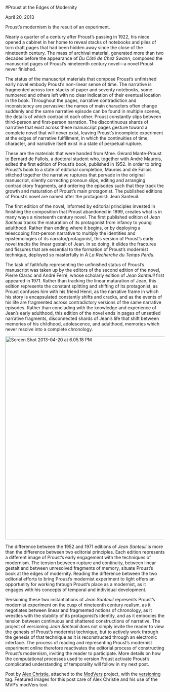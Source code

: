 #Proust at the Edges of Modernity

April 20, 2013

<p>Proust’s modernism is the result of an experiment.</p>
<p>Nearly a quarter of a century after Proust’s passing in 1922, his niece opened a cabinet in her home to reveal stacks of notebooks and piles of torn draft pages that had been hidden away since the close of the nineteenth century. The mass of archival material, generated more than two decades before the appearance of <em>Du Côté de Chez Swann</em>, composed the manuscript pages of Proust’s nineteenth century novel&#8212;a novel Proust never finished.</p>
<p>The status of the manuscript materials that compose Proust’s unfinished early novel embody Proust’s non-linear sense of time. The narrative is fragmented across torn stacks of paper and seventy notebooks, some numbered and others left with no clear indication of their eventual location in the book. Throughout the pages, narrative contradiction and inconsistency are pervasive: the names of main characters often change suddenly and the same narrative episode can be found in multiple scenes, the details of which contradict each other. Proust constantly slips between third-person and first-person narration. The discontinuous shards of narrative that exist across these manuscript pages gesture toward a complete novel that will never exist, leaving Proust’s incomplete experiment at the edges of narrative fulfillment, in which the continuities of time, character, and narrative itself exist in a state of perpetual rupture.</p>
<p>These are the materials that were handed from Mme. Gérard Mante-Proust to Bernard de Fallois, a doctoral student who, together with André Maurois, edited the first edition of Proust’s book, published in 1952. In order to bring Proust’s book to a state of editorial completion, Maurois and de Fallois stitched together the narrative ruptures that pervade in the original manuscript, silently correcting pronoun slips, editing and arranging contradictory fragments, and ordering the episodes such that they track the growth and maturation of Proust’s main protagonist. The published editions of Proust’s novel are named after the protagonist: Jean Santeuil.</p>
<p>The first edition of the novel, informed by editorial principles invested in finishing the composition that Proust abandoned in 1899, creates what is in many ways a nineteenth century novel. The first published edition of <em>Jean Santeuil</em> tracks the maturation of its protagonist from infancy to young adulthood. Rather than ending where it begins, or by deploying a telescoping first-person narrative to multiply the identities and epistemologies of its narrator/protagonist, this version of Proust’s early novel tracks the linear gestalt of Jean. In so doing, it elides the fractures and fissures that are essential to the formation of Proust’s modernist technique, deployed so masterfully in <em>À La Recherche du Temps Perdu</em>.</p>
<p>The task of faithfully representing the unfinished status of Proust’s manuscript was taken up by the editors of the second edition of the novel, Pierre Clarac and André Ferré, whose scholarly edition of <em>Jean Santeuil</em> first appeared in 1971. Rather than tracking the linear maturation of Jean, this edition represents the constant splitting and shifting of its protagonist, as Proust confuses him with his friend Henri, as the narrative frame in which his story is encapsulated constantly shifts and cracks, and as the events of his life are fragmented across contradictory versions of the same narrative episodes. Rather than concluding with the knowledge and experience of Jean’s early adulthood, this edition of the novel ends in pages of unsettled narrative fragments, disconnected shards of Jean’s life that shift between memories of his childhood, adolescence, and adulthood, memories which never resolve into a complete chronology.</p>
<p><img class="aligncenter size-full wp-image-940" alt="Screen Shot 2013-04-20 at 6.05.18 PM" src="http://maker.uvic.ca/wp-content/uploads/2013/04/Screen-Shot-2013-04-20-at-6.05.18-PM.png?b4e08e" width="806" height="641" /></p>
<p>The difference between the 1952 and 1971 editions of <em>Jean Santeuil</em> is more than the difference between two editorial principles. Each edition represents a different image of Proust’s early engagement with the techniques of modernism. The tension between rupture and continuity, between linear gestalt and between unresolved fragments of memory, situate Proust’s book at the edges of modernity. Reading the difference between the two editorial efforts to bring Proust’s modernist experiment to light offers an opportunity for working through Proust’s place as a modernist, as it engages with his concepts of temporal and individual development.</p>
<p>Versioning these two instantiations of <em>Jean Santeuil</em> represents Proust’s modernist experiment on the cusp of nineteenth century realism, as it negotiates between linear and fragmented notions of chronology, as it wrestles with the stability of its protagonist’s identity, and as it embodies the tension between continuous and shattered constructions of narrative. The project of <span class="pullquote">versioning <em>Jean Santeuil</em> does not simply invite the reader to view the genesis of Proust’s modernist technique, but to actively work through the genesis of that technique</span> as it is reconstructed through an electronic interface. The process of reading and representing Proust’s modernist experiment online therefore reactivates the editorial process of constructing Proust’s modernism, inviting the reader to participate. More details on how the computational processes used to version Proust activate Proust’s complicated understanding of temporality will follow in my next post.</p>
<p>Post by <a title="learn more" href="http://maker.uvic.ca/author/alex/">Alex Christie</a>, attached to the <a title="learn more" href="http://maker.uvic.ca/category/modvers/">ModVers</a> project, with the <a title="learn more" href="http://maker.uvic.ca/tag/versioning/">versioning</a> tag. Featured images for this post care of Alex Christie and his use of the MVP&#8217;s modVers tool.</p>
